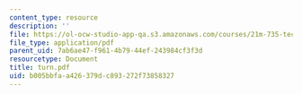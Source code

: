 ```yaml
---
content_type: resource
description: ''
file: https://ol-ocw-studio-app-qa.s3.amazonaws.com/courses/21m-735-technical-design-scenery-mechanisms-and-special-effects-spring-2004/b005bbfaa426379dc893272f73858327_turn.pdf
file_type: application/pdf
parent_uid: 7ab6ae47-f961-4b79-44ef-243984cf3f3d
resourcetype: Document
title: turn.pdf
uid: b005bbfa-a426-379d-c893-272f73858327
---
```

